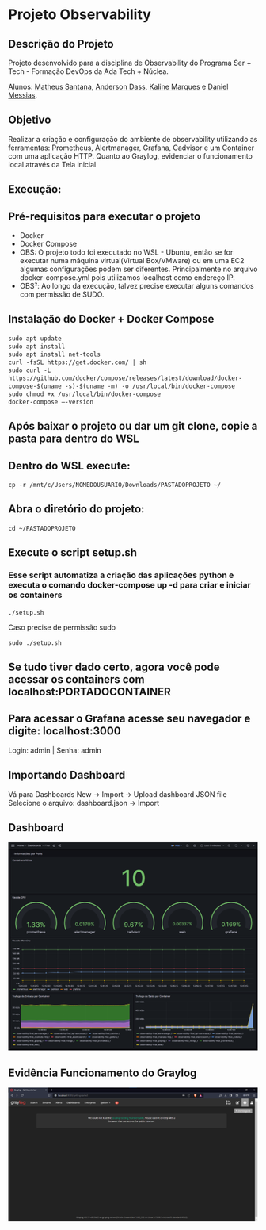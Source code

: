 # Projeto Observability 

## Descrição do Projeto
Projeto desenvolvido para a disciplina de Observability do Programa Ser + Tech - Formação DevOps da Ada Tech + Núclea.

Alunos: [Matheus Santana](https://www.linkedin.com/in/matheusfsantana99/), [Anderson Dass](https://www.linkedin.com/in/andersondass/), [Kaline Marques](https://www.linkedin.com/in/kalinemarques/) e [Daniel Messias](https://www.linkedin.com/in/daniel-messias-filho/).

## Objetivo

Realizar a criação e configuração do ambiente de observability utilizando as ferramentas: Prometheus, Alertmanager, Grafana, Cadvisor e um Container com uma aplicação HTTP. Quanto ao Graylog, evidenciar o funcionamento local através da Tela inicial

## Execução:

## Pré-requisitos para executar o projeto
- Docker
- Docker Compose
- OBS: O projeto todo foi executado no WSL - Ubuntu, então se for executar numa máquina virtual(Virtual Box/VMware) ou em uma EC2 algumas configurações podem ser diferentes. Principalmente no arquivo docker-compose.yml pois utilizamos localhost como endereço IP.
- OBS²: Ao longo da execução, talvez precise executar alguns comandos com permissão de SUDO.

## Instalação do Docker + Docker Compose

```
sudo apt update
sudo apt install
sudo apt install net-tools
curl -fsSL https://get.docker.com/ | sh
sudo curl -L https://github.com/docker/compose/releases/latest/download/docker-compose-$(uname -s)-$(uname -m) -o /usr/local/bin/docker-compose
sudo chmod +x /usr/local/bin/docker-compose
docker-compose –-version
```

## Após baixar o projeto ou dar um git clone, copie a pasta para dentro do WSL

## Dentro do WSL execute:

```
cp -r /mnt/c/Users/NOMEDOUSUARIO/Downloads/PASTADOPROJETO ~/
```

## Abra o diretório do projeto:

```
cd ~/PASTADOPROJETO
```

## Execute o script setup.sh
### Esse script automatiza a criação das aplicações python e executa o comando docker-compose up -d para criar e iniciar os containers
```
./setup.sh
```

Caso precise de permissão sudo

```
sudo ./setup.sh
```

## Se tudo tiver dado certo, agora você pode acessar os containers com localhost:PORTADOCONTAINER
## Para acessar o Grafana acesse seu navegador e digite: localhost:3000

Login: admin | Senha: admin

## Importando Dashboard

Vá para Dashboards
New -> Import -> Upload dashboard JSON file
Selecione o arquivo: dashboard.json ->  Import

## Dashboard

![dashboard_grafana](./dashboards/dashboard.png)

## Evidência Funcionamento do Graylog

![graylog_imagem](imagem_graylog.png)
